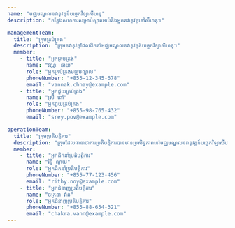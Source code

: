 ```yaml
---
name: "មជ្ឈមណ្ឌលនវានុវត្តន៍បច្ចេកវិទ្យាសីហនុ"
description: "កន្លែងសហការសម្រាប់ស្តាតអាប់និងអ្នកនវានុវត្តនៅសីហនុ។"

managementTeam:
  title: "ក្រុមគ្រប់គ្រង"
  description: "ក្រុមនវានុវត្តដែលដឹកនាំមជ្ឈមណ្ឌលនវានុវត្តន៍បច្ចេកវិទ្យាសីហនុ។"
  member:
    - title: "អ្នកគ្រប់គ្រង"
      name: "វណ្ណៈ ឆាយ"
      role: "អ្នកគ្រប់គ្រងមជ្ឈមណ្ឌល"
      phoneNumber: "+855-12-345-678"
      email: "vannak.chhay@example.com"
    - title: "អ្នកជួយគ្រប់គ្រង"
      name: "ស្រី ពៅ"
      role: "អ្នកជួយគ្រប់គ្រង"
      phoneNumber: "+855-98-765-432"
      email: "srey.pov@example.com"

operationTeam:
  title: "ក្រុមប្រតិបត្តិការ"
  description: "ក្រុមដែលធានាថាការប្រតិបត្តិការបានមានប្រសិទ្ធភាពនៅមជ្ឈមណ្ឌលនវានុវត្តន៍បច្ចេកវិទ្យាសីហនុ។"
  member:
    - title: "អ្នកដឹកនាំប្រតិបត្តិការ"
      name: "រិទ្ធី ណូយ"
      role: "អ្នកដឹកនាំប្រតិបត្តិការ"
      phoneNumber: "+855-77-123-456"
      email: "rithy.noy@example.com"
    - title: "អ្នកជំនាញប្រតិបត្តិការ"
      name: "ចក្រនា វ៉ាន់"
      role: "អ្នកជំនាញប្រតិបត្តិការ"
      phoneNumber: "+855-88-654-321"
      email: "chakra.vann@example.com"
---
```

